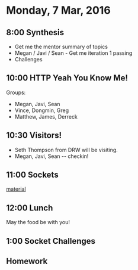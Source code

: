 Monday,  7 Mar, 2016
====================

8:00 Synthesis
--------------

* Get me the mentor summary of topics
* Megan / Javi / Sean - Get me iteration 1 passing
* Challenges


10:00 HTTP Yeah You Know Me!
----------------------------

Groups:

* Megan, Javi, Sean
* Vince, Dongmin, Greg
* Matthew, James, Derreck


10:30 Visitors!
---------------

* Seth Thompson from DRW will be visiting.
* Megan, Javi, Sean -- checkin!


11:00 Sockets
-------------

[material](https://github.com/CodePlatoon/curriculum/blob/master/phase1/tcp_sockets.md)


12:00 Lunch
-----------

May the food be with you!


1:00 Socket Challenges
----------------------



Homework
--------
